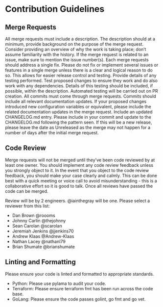# Contribution Guidelines

## Merge Requests
All merge requests must include a description. The description should at a minimum, provide background on the purpose of the merge request. Consider providing an overview of why the work is taking place; don’t assume familiarity with the history. If the merge request is related to an issue, make sure to mention the issue number(s).
Each merge requests should address a single fix. Please do not fix or implement several issues or features in a single merge unless there is a clear and logical reason to do so. This allows for easier release control and testing.
Provide details of any testing performed. Test proposed changes to ensure they work and do also work with any dependencies. Details of this testing should be included, if possible, within the description. Automated testing will be carried out on PR creation.
All commits must come through merge requests.
Commits should include all relevant documentation updates. If your proposed changes introduced new configuration variables or equivalent, please include the related documentation updates in the merge request.
Include an updated CHANGELOG.md entry. Please include in your commit and update to the CHANGELOG.md following the pattern seen. If this will be a new release, please leave the date as Unreleased as the merge may not happen for a number of days after the initial merge request.
## Code Review
Merge requests will not be merged until they've been code reviewed by at least one owner. You should implement any code review feedback unless you strongly object to it. In the event that you object to the code review feedback, you should make your case clearly and calmly. This can be done best with a quick meeting or voice call to avoid misunderstanding - this is a collaborative effort so it is good to talk. Once all reviews have passed the code can be merged.

Review will be by 2 engineers. @iainthegray will be one.
Please select a reviewer from this list:

* Dan Brown @roooms
* Johnny Carlin @thejohnny
* Sean Carolan @scarolan
* Jeremiah Jenkins @jjenkins70
* Andrew Klaas @Andrew-Klaas
* Nathan Lacey @nathanl79
* Brian Shumate @brianshumate


## Linting and Formatting
Please ensure your code is linted and formatted to appropriate standards.

* Python: Please use pylama to audit your code.
* Terraform: Please ensure terraform fmt has been run across the code base.
* GoLang: Please ensure the code passes golint, go fmt and go vet.
